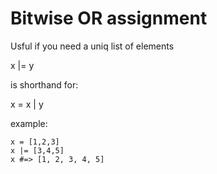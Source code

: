 # Bitwise OR assignment

Usful if you need a uniq list of elements

x |= y

is shorthand for:

x = x | y

example:

```
x = [1,2,3]
x |= [3,4,5]
x #=> [1, 2, 3, 4, 5]
```
